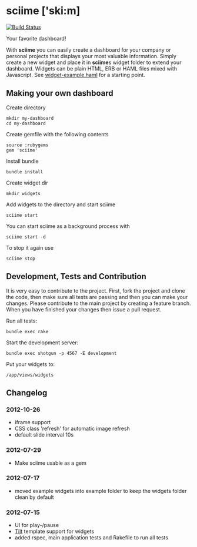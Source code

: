 # sciime ['ski:m]

[![Build Status](https://secure.travis-ci.org/sciime/sciime.png)](http://travis-ci.org/sciime/sciime)


Your favorite dashboard!

With **sciime** you can easily create a dashboard for your company or personal projects that displays your most valuable information. Simply create a new widget and place it in **sciime**s widget folder to extend your dashboard. Widgets can be plain HTML, ERB or HAML files mixed with Javascript. See [widget-example.haml][example] for a starting point.

[example]: https://github.com/sciime/sciime/blob/master/views/examples/widget-example.haml "Sciime Example Widget"

## Making your own dashboard

Create directory

    mkdir my-dashboard
    cd my-dashboard

Create gemfile with the following contents

    source :rubygems
    gem 'sciime'

Install bundle

    bundle install

Create widget dir

    mkdir widgets

Add widgets to the directory and start sciime

    sciime start

You can start sciime as a background process with

    sciime start -d

To stop it again use

    sciime stop

## Development, Tests and Contribution

It is very easy to contribute to the project. First, fork the project and clone the code, then make sure all tests are passing and then you can make your changes. Please contribute to the main project by creating a feature branch. When you have finished your changes then issue a pull request.

Run all tests:

    bundle exec rake

Start the development server:

    bundle exec shotgun -p 4567 -E development

Put your widgets to:

    /app/views/widgets

## Changelog

### 2012-10-26

* iframe support
* CSS class 'refresh' for automatic image refresh
* default slide interval 10s

### 2012-07-29

* Make sciime usable as a gem

### 2012-07-17

* moved example widgets into example folder to keep the widgets folder clean by default

### 2012-07-15

* UI for play-/pause
* [Tilt](https://github.com/rtomayko/tilt) template support for widgets
* added rspec, main application tests and Rakefile to run all tests
